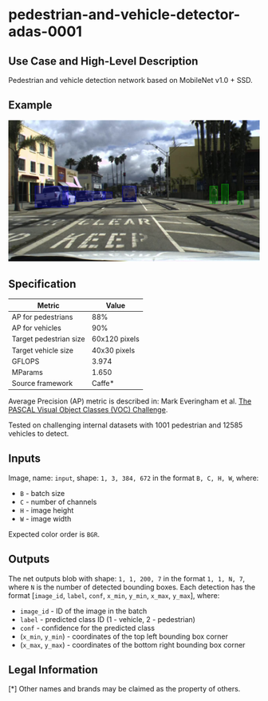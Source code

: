 # pedestrian-and-vehicle-detector-adas-0001

## Use Case and High-Level Description

Pedestrian and vehicle detection network based on MobileNet v1.0 + SSD.

## Example

![](./assets/pedestrian-and-vehicle-detector-adas-0001.png)

## Specification

| Metric                          | Value                 |
|---------------------------------|-----------------------|
| AP for pedestrians              | 88%                   |
| AP for vehicles                 | 90%                   |
| Target pedestrian size          | 60x120 pixels         |
| Target vehicle size             | 40x30 pixels          |
| GFLOPS                          | 3.974                 |
| MParams                         | 1.650                 |
| Source framework                | Caffe\*               |

Average Precision (AP) metric is described in: Mark Everingham et al.
[The PASCAL Visual Object Classes (VOC) Challenge](https://link.springer.com/article/10.1007/s11263-009-0275-4).

Tested on challenging internal datasets with 1001 pedestrian and 12585 vehicles to detect.

## Inputs

Image, name: `input`, shape: `1, 3, 384, 672` in the format `B, C, H, W`, where:

- `B` - batch size
- `C` - number of channels
- `H` - image height
- `W` - image width

Expected color order is `BGR`.

## Outputs

The net outputs blob with shape: `1, 1, 200, 7` in the format `1, 1, N, 7`, where `N` is the number of detected
bounding boxes. Each detection has the format [`image_id`, `label`, `conf`, `x_min`, `y_min`, `x_max`, `y_max`], where:

- `image_id` - ID of the image in the batch
- `label` - predicted class ID (1 - vehicle, 2 - pedestrian)
- `conf` - confidence for the predicted class
- (`x_min`, `y_min`) - coordinates of the top left bounding box corner
- (`x_max`, `y_max`) - coordinates of the bottom right bounding box corner

## Legal Information
[*] Other names and brands may be claimed as the property of others.
